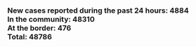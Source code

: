 ### New cases reported during the past 24 hours: 4884<br/>In the community: 48310<br/>At the border: 476<br/>Total: 48786